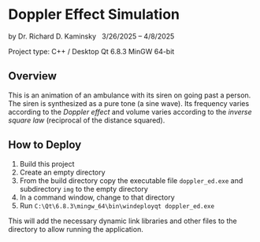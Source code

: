 # Doppler Effect Simulation

by Dr. Richard D. Kaminsky &nbsp; 3/26/2025 &ndash; 4/8/2025

Project type: C++ / Desktop Qt 6.8.3 MinGW 64-bit

## Overview

This is an animation of an ambulance with its siren on going past
a person. The siren is synthesized as a pure tone (a sine wave).
Its frequency varies according to the *Doppler effect* and volume
varies according to the *inverse square law* (reciprocal of the
distance squared).

## How to Deploy

1. Build this project
2. Create an empty directory
3. From the build directory copy the executable file `doppler_ed.exe`
   and subdirectory `img` to the empty directory
4. In a command window, change to that directory
5. Run `C:\Qt\6.8.3\mingw_64\bin\windeployqt doppler_ed.exe`

This will add the necessary dynamic link libraries and other
files to the directory to allow running the application.
